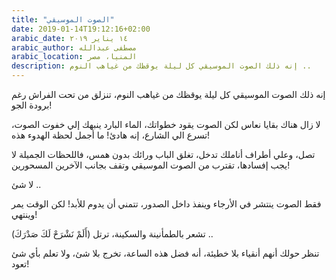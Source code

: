 ```yaml
---
title: "الصوت الموسيقي"
date: 2019-01-14T19:12:16+02:00
arabic_date: ١٤ يناير ٢٠١٩
arabic_author: مصطفى عبدالله
arabic_location: المنيا، مصر
description: إنه ذلك الصوت الموسيقي كل ليلة يوقظك من غياهب النوم ..
---
```

إنه ذلك الصوت الموسيقي كل ليلة يوقظك من غياهب النوم،
تنزلق من تحت الفراش رغم برودة الجو!

لا زال هناك بقايا نعاس لكن الصوت يقود خطواتك،
الماء البارد ينبهك إلي خفوت الصوت،
تسرع الي الشارع، إنه هادئ! ما أجمل لحظة الهدوء هذه!

تصل، وعلي أطراف أناملك تدخل،
تغلق الباب ورائك بدون همس، فاللحظات الجميلة لا يجب إفسادها،
تقترب من الصوت الموسيقي وتقف بجانب الآخرين المسحورين!
                
لا شئ ..
                
فقط الصوت ينتشر في الأرجاء وينفذ داخل الصدور،
تتمني أن يدوم للأبد! لكن الوقت يمر وينتهي!
                
تشعر بالطمأنينة والسكينة، ترتل (أَلَمْ نَشْرَحْ لَكَ صَدْرَكَ) ..
            
تنظر حولك أنهم أنقياء بلا خطيئة، أنه فضل هذه الساعة،
تخرج بلا شئ، ولا تعلم بأي شئ تعود!

